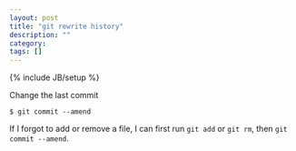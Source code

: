 ```yaml
---
layout: post
title: "git rewrite history"
description: ""
category: 
tags: []
---
```

{% include JB/setup %}

Change the last commit

    $ git commit --amend

If I forgot to add or remove a file, I can first run `git add` or `git rm`, then `git commit --amend`.

